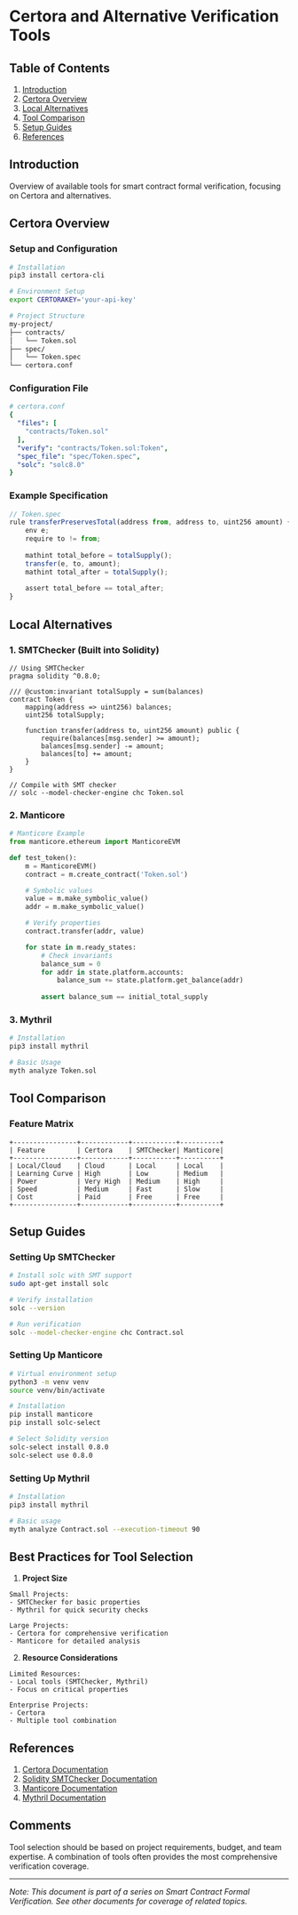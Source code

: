 # Certora and Alternative Verification Tools

## Table of Contents
1. [Introduction](#introduction)
2. [Certora Overview](#certora)
3. [Local Alternatives](#alternatives)
4. [Tool Comparison](#comparison)
5. [Setup Guides](#setup)
6. [References](#references)

## Introduction <a name="introduction"></a>
Overview of available tools for smart contract formal verification, focusing on Certora and alternatives.

## Certora Overview <a name="certora"></a>

### Setup and Configuration
```bash
# Installation
pip3 install certora-cli

# Environment Setup
export CERTORAKEY='your-api-key'

# Project Structure
my-project/
├── contracts/
│   └── Token.sol
├── spec/
│   └── Token.spec
└── certora.conf
```

### Configuration File
```yaml
# certora.conf
{
  "files": [
    "contracts/Token.sol"
  ],
  "verify": "contracts/Token.sol:Token",
  "spec_file": "spec/Token.spec",
  "solc": "solc8.0"
}
```

### Example Specification
```javascript
// Token.spec
rule transferPreservesTotal(address from, address to, uint256 amount) {
    env e;
    require to != from;
    
    mathint total_before = totalSupply();
    transfer(e, to, amount);
    mathint total_after = totalSupply();
    
    assert total_before == total_after;
}
```

## Local Alternatives <a name="alternatives"></a>

### 1. SMTChecker (Built into Solidity)
```solidity
// Using SMTChecker
pragma solidity ^0.8.0;

/// @custom:invariant totalSupply = sum(balances)
contract Token {
    mapping(address => uint256) balances;
    uint256 totalSupply;

    function transfer(address to, uint256 amount) public {
        require(balances[msg.sender] >= amount);
        balances[msg.sender] -= amount;
        balances[to] += amount;
    }
}

// Compile with SMT checker
// solc --model-checker-engine chc Token.sol
```

### 2. Manticore
```python
# Manticore Example
from manticore.ethereum import ManticoreEVM

def test_token():
    m = ManticoreEVM()
    contract = m.create_contract('Token.sol')

    # Symbolic values
    value = m.make_symbolic_value()
    addr = m.make_symbolic_value()

    # Verify properties
    contract.transfer(addr, value)

    for state in m.ready_states:
        # Check invariants
        balance_sum = 0
        for addr in state.platform.accounts:
            balance_sum += state.platform.get_balance(addr)
        
        assert balance_sum == initial_total_supply
```

### 3. Mythril
```bash
# Installation
pip3 install mythril

# Basic Usage
myth analyze Token.sol
```

## Tool Comparison <a name="comparison"></a>

### Feature Matrix
```plaintext
+----------------+------------+-----------+----------+
| Feature        | Certora    | SMTChecker| Manticore|
+----------------+------------+-----------+----------+
| Local/Cloud    | Cloud      | Local     | Local    |
| Learning Curve | High       | Low       | Medium   |
| Power          | Very High  | Medium    | High     |
| Speed          | Medium     | Fast      | Slow     |
| Cost           | Paid       | Free      | Free     |
+----------------+------------+-----------+----------+
```

## Setup Guides <a name="setup"></a>

### Setting Up SMTChecker
```bash
# Install solc with SMT support
sudo apt-get install solc

# Verify installation
solc --version

# Run verification
solc --model-checker-engine chc Contract.sol
```

### Setting Up Manticore
```bash
# Virtual environment setup
python3 -m venv venv
source venv/bin/activate

# Installation
pip install manticore
pip install solc-select

# Select Solidity version
solc-select install 0.8.0
solc-select use 0.8.0
```

### Setting Up Mythril
```bash
# Installation
pip3 install mythril

# Basic usage
myth analyze Contract.sol --execution-timeout 90
```

## Best Practices for Tool Selection

1. **Project Size**
```plaintext
Small Projects:
- SMTChecker for basic properties
- Mythril for quick security checks

Large Projects:
- Certora for comprehensive verification
- Manticore for detailed analysis
```

2. **Resource Considerations**
```plaintext
Limited Resources:
- Local tools (SMTChecker, Mythril)
- Focus on critical properties

Enterprise Projects:
- Certora
- Multiple tool combination
```

## References <a name="references"></a>

1. [Certora Documentation](https://docs.certora.com/)
2. [Solidity SMTChecker Documentation](https://docs.soliditylang.org/en/latest/smtchecker.html)
3. [Manticore Documentation](https://github.com/trailofbits/manticore)
4. [Mythril Documentation](https://github.com/ConsenSys/mythril)

## Comments

Tool selection should be based on project requirements, budget, and team expertise. A combination of tools often provides the most comprehensive verification coverage.

---
*Note: This document is part of a series on Smart Contract Formal Verification. See other documents for coverage of related topics.*
